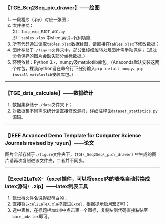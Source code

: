 ### 【TGE\_Seq2Seq\_pic\_drawer】——绘图

1. 一段程序（.py）对应一张图；  
2. 文件格式：  
如：`1big_exp_EJDT_ACC.py`  
即：`tables.xlsx` 中sheet索引+代码功能  
3. 所有代码通过读取`tables.xlsx`数据绘图，请直接在`tables.xlsx`下修改数据；  
4. 图片存储于`./figure`文件夹中，部分坐标经旋转处理图片需手动保存；（通过命令保存的图片会缺失部分坐标数据。）
5. 环境依赖：Python 3.x，numpy及matplotlib库包。（Anaconda默认安装这两个库包，裸装python请在命令行下分别输入`pip install numpy`、`pip install matplotlib`安装库包。）  

---

### 【TGE\_data\_calculate】——数据统计
1. 数据集存储于`./data`文件夹下；  
2. 对数据集不同需求统计请直接修改源码，详细注释见`dataset_statistics.py`源码。

---

### 【IEEE Advanced Demo Template for Computer Science Journals revised by ruyun】——论文
图片全部存储于`./figure`文件夹下，`【TGE\_Seq2Seq\_pic\_drawer】`中生成的图片请再次复制进该文件夹，二者并不同步。

---

### 【Excel2LaTeX-（excel插件，可以将excel内的表格自动转换成latex源码）.zip】——latex制表工具
1. 我觉得文件名说得挺明白的；  
2. 直接将`Excel2LaTeX.xla`拖拽进`Excel`，根据提示启用宏即可；  
3. 选中表格，在标题栏`加载项`中点击第一个图标，复制左侧代码直接粘贴至`bare_adv.tex`即可。
